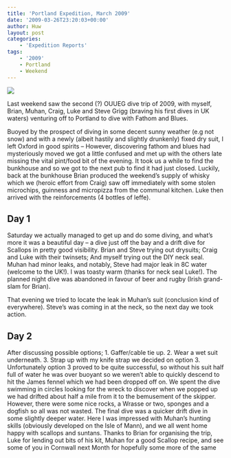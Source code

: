 ```yaml
---
title: 'Portland Expedition, March 2009'
date: '2009-03-26T23:20:03+00:00'
author: Huw
layout: post
categories:
    - 'Expedition Reports'
tags:
    - '2009'
    - Portland
    - Weekend
---
```


![](http://ouueg.com/wp-content/uploads/2009/03/background_portland.jpg)

Last weekend saw the second (?) OUUEG dive trip of 2009, with myself, Brian, Muhan, Craig, Luke and Steve Grigg (braving his first dives in UK waters) venturing off to Portland to dive with Fathom and Blues.

Buoyed by the prospect of diving in some decent sunny weather (e.g not snow) and with a newly (albeit hastily and slightly drunkenly) fixed dry suit, I left Oxford in good spirits – However, discovering fathom and blues had mysteriously moved we got a little confused and met up with the others late missing the vital pint/food bit of the evening. It took us a while to find the bunkhouse and so we got to the next pub to find it had just closed. Luckily, back at the bunkhouse Brian produced the weekend’s supply of whisky which we (heroic effort from Craig) saw off immediately with some stolen microchips, guinness and micropizza from the communal kitchen. Luke then arrived with the reinforcements (4 bottles of leffe).

## **Day 1**

Saturday we actually managed to get up and do some diving, and what’s more it was a beautiful day – a dive just off the bay and a drift dive for Scallops in pretty good visibility. Brian and Steve trying out drysuits; Craig and Luke with their twinsets; And myself trying out the DIY neck seal. Muhan had minor leaks, and notably, Steve had major leak in 8C water (welcome to the UK!). I was toasty warm (thanks for neck seal Luke!). The planned night dive was abandoned in favour of beer and rugby (Irish grand-slam for Brian).

That evening we tried to locate the leak in Muhan’s suit (conclusion kind of everywhere). Steve’s was coming in at the neck, so the next day we took action.

## **Day 2**

After discussing possible options; 1. Gaffer/cable tie up. 2. Wear a wet suit underneath. 3. Strap up with my knife strap we decided on option 3. Unfortunately option 3 proved to be quite successful, so without his suit half full of water he was over buoyant so we weren’t able to quickly descend to hit the James fennel which we had been dropped off on. We spent the dive swimming in circles looking for the wreck to discover when we popped up we had drifted about half a mile from it to the bemusement of the skipper. However, there were some nice rocks, a Wrasse or two, sponges and a dogfish so all was not wasted. The final dive was a quicker drift dive in some slightly deeper water. Here I was impressed with Muhan’s hunting skills (obviously developed on the Isle of Mann), and we all went home happy with scallops and suntans. Thanks to Brian for organising the trip, Luke for lending out bits of his kit, Muhan for a good Scallop recipe, and see some of you in Cornwall next Month for hopefully some more of the same
